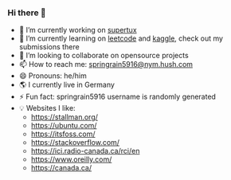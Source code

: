 ### Hi there 👋

- 🔭 I’m currently working on [supertux](https://github.com/SuperTux/supertux)
- 🌱 I’m currently learning on [leetcode](https://leetcode.com/springrain5916/) and [kaggle](https://www.kaggle.com/springrain5916), check out my submissions there
- 👯 I’m looking to collaborate on opensource projects  
- 📫 How to reach me: springrain5916@nym.hush.com 
- 😄 Pronouns: he/him
- 🌎 I currently live in Germany
- ⚡ Fun fact: springrain5916 username is randomly generated
- 💡 Websites I like:
  - https://stallman.org/
  - https://ubuntu.com/
  - https://itsfoss.com/
  - https://stackoverflow.com/
  - https://ici.radio-canada.ca/rci/en
  - https://www.oreilly.com/
  - https://canada.ca/
